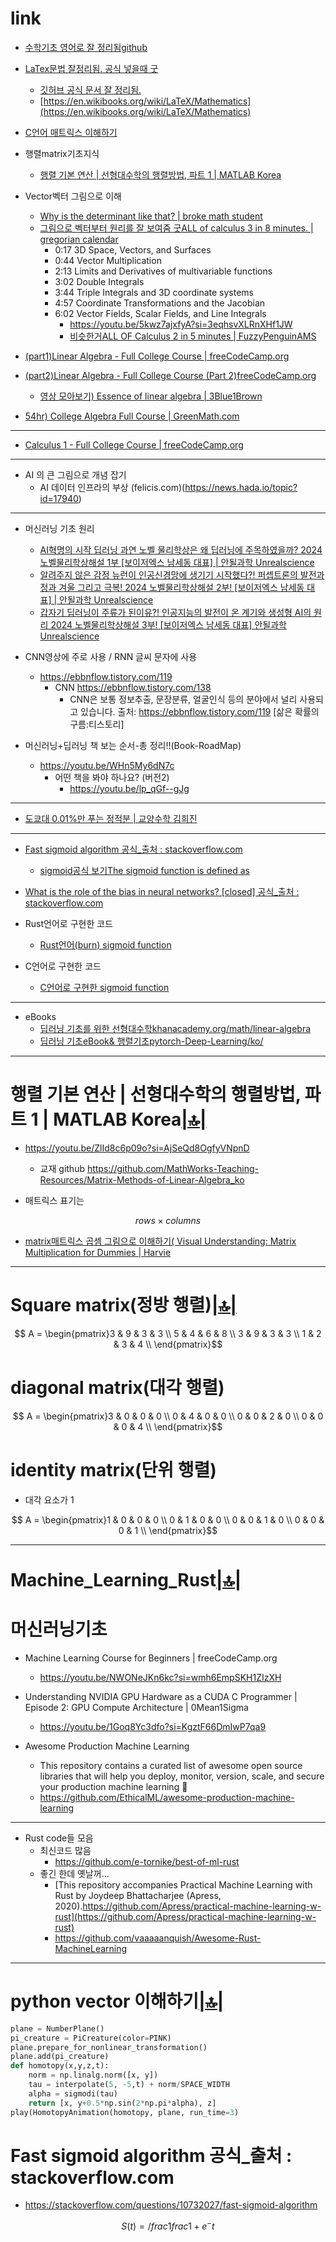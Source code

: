 # link

- [수학기초 영어로 잘 정리됨github](https://github.com/ossu/math)
- [LaTex문법 잘정리됨. 공식 넣을때 굿](https://en.wikibooks.org/wiki/LaTeX/Mathematics)
  - [깃허브 공식 문서 잘 정리됨.](https://docs.github.com/ko/enterprise-cloud@latest/get-started/writing-on-github/working-with-advanced-formatting/writing-mathematical-expressions)
  - [https://en.wikibooks.org/wiki/LaTeX/Mathematics](https://en.wikibooks.org/wiki/LaTeX/Mathematics)

- [C언어 매트릭스 이해하기](https://github.com/YoungHaKim7/Algorithm_Training/tree/main/05_C_CPP_2D_3D_Algorithm)

- 행렬matrix기초지식
  - [행렬 기본 연산 | 선형대수학의 행렬방법, 파트 1 | MATLAB Korea](#행렬-기본-연산--선형대수학의-행렬방법-파트-1--matlab-korea)

- Vector벡터 그림으로 이해
  - [Why is the determinant like that? | broke math student](https://youtu.be/Sv7VseMsOQc?si=kooGvwD3DKEPokGB) 
  - [그림으로 벡터부터 원리를 잘 보여줌 굿ALL of calculus 3 in 8 minutes. | gregorian calendar](https://youtu.be/5kwz7ajxfyA?si=sIcX0AWHznfGkYlU)
    - 0:17 3D Space, Vectors, and Surfaces
    - 0:44 Vector Multiplication
    - 2:13 Limits and Derivatives of multivariable functions
    - 3:02 Double Integrals
    - 3:44 Triple Integrals and 3D coordinate systems
    - 4:57 Coordinate Transformations and the Jacobian
    - 6:02 Vector Fields, Scalar Fields, and Line Integrals
      - https://youtu.be/5kwz7ajxfyA?si=3eqhsvXLRnXHf1JW
      - [비슷한거ALL OF Calculus 2 in 5 minutes | FuzzyPenguinAMS](https://youtu.be/M9W5Fn0_WAM?si=SJpAtgSQU306xFL1)

- [(part1)Linear Algebra - Full College Course | freeCodeCamp.org](https://youtu.be/JnTa9XtvmfI?si=-oAkPTXieCU78HLA)
- [(part2)Linear Algebra - Full College Course (Part 2)freeCodeCamp.org](https://youtu.be/DJ6YwBN7Ya8?si=fMFLVP6-Xzd5Gy-K)
  - [영상 모아보기) Essence of linear algebra | 3Blue1Brown](https://youtube.com/playlist?list=PLZHQObOWTQDPD3MizzM2xVFitgF8hE_ab&si=TzIiErHaNEQSHh3V)
- [54hr) College Algebra Full Course | GreenMath.com](https://youtu.be/AuixBGkLjfo?si=92xUoMz7KkoCou8u)

<hr />

- [Calculus 1 - Full College Course | freeCodeCamp.org](https://youtu.be/HfACrKJ_Y2w?si=R7_xKg0-eOJ_JabT)


<hr />

- AI 의 큰 그림으로 개념 잡기
  - AI 데이터 인프라의 부상 (felicis.com)(https://news.hada.io/topic?id=17940)

<hr />

- 머신러닝 기초 원리
  - [AI혁명의 시작 딥러닝 과연 노벨 물리학상은 왜 딥러닝에 주목하였을까? 2024 노벨물리학상해설 1부 [보이저엑스 남세동 대표] | 안될과학 Unrealscience](https://youtu.be/I0UJ5bn0o-I?si=BDR8iK5tSSizRpk-)
  - [알려주지 않은 감정 뉴런이 인공신경망에 생기기 시작했다?! 퍼셉트론의 발전과정과 겨울 그리고 극복! 2024 노벨물리학상해설 2부! [보이저엑스 남세동 대표] | 안될과학 Unrealscience](https://youtu.be/A7PbaeuVhNA?si=2zqCVKKucOf6c-Zi)
  - [갑자기 딥러닝이 주류가 된이유?! 인공지능의 발전이 온 계기와 생성형 AI의 원리 2024 노벨물리학상해설 3부! [보이저엑스 남세동 대표] 안될과학 Unrealscience](https://youtu.be/RjDijmYZftg?si=6hIIcIjf5oXLUf1N)

- CNN영상에 주로 사용 / RNN 글씨 문자에 사용 
  - https://ebbnflow.tistory.com/119
    - CNN https://ebbnflow.tistory.com/138
      - CNN은 보통 정보추출, 문장분류, 얼굴인식 등의 분야에서 널리 사용되고 있습니다. 출처: https://ebbnflow.tistory.com/119 [삶은 확률의 구름:티스토리]

- 머신러닝+딥러닝 책 보는 순서-총 정리!!(Book-RoadMap) 
  - https://youtu.be/WHn5My6dN7c
    - 어떤 책을 봐야 하나요? (버전2)
      - https://youtu.be/lp_qGf--gJg

<hr />

- [도쿄대 0.01%만 푸는 정적분 | 교양수학 김희진](https://youtu.be/orvRra1Z2ms?si=tZkaS3aMtNdq8-W-)


<hr />

- [Fast sigmoid algorithm 공식_출처 : stackoverflow.com](https://stackoverflow.com/questions/10732027/fast-sigmoid-algorithm)
  - [sigmoid공식 보기The sigmoid function is defined as](#fast-sigmoid-algorithm-공식_출처--stackoverflowcom)
- [What is the role of the bias in neural networks? [closed] 공식_출처 : stackoverflow.com](https://stackoverflow.com/questions/2480650/what-is-the-role-of-the-bias-in-neural-networks)

- Rust언어로 구현한 코드
  - [Rust언어(burn) sigmoid function](https://docs.rs/burn/latest/burn/nn/struct.Sigmoid.html)

- C언어로 구현한 코드
  - [C언어로 구현한 sigmoid function](https://github.com/nayayayay/sigmoid-function)

<hr />

- eBooks
  - [딥러닝 기초를 위한 선형대수학khanacademy.org/math/linear-algebra](https://ko.khanacademy.org/math/linear-algebra)
  - [딥러닝 기초eBook& 행렬기초pytorch-Deep-Learning/ko/](https://atcold.github.io/pytorch-Deep-Learning/ko/)

<hr />

# 행렬 기본 연산 | 선형대수학의 행렬방법, 파트 1 | MATLAB Korea[|🔝|](#link)

- https://youtu.be/ZlId8c6p09o?si=AjSeQd8OgfyVNpnD
  - 교재 github https://github.com/MathWorks-Teaching-Resources/Matrix-Methods-of-Linear-Algebra_ko

- 매트릭스 표기는

```math
rows \times columns
```

- [matrix매트릭스 곱셈 그림으로 이해하기( Visual Understanding: Matrix Multiplication for Dummies | Harvie](https://youtu.be/TwliA2BL_9g?si=eeTHLXPQ5xPaMfA1)
 

<hr />

# Square matrix(정방 행렬)[|🔝|](#link)

```math
 A = \begin{pmatrix}3 & 9 & 3 & 3 \\
5 & 4 & 6 & 8 \\
3 & 9 & 3 & 3 \\
1 & 2 & 3 & 4 \\ \end{pmatrix}
```

# diagonal matrix(대각 행렬)
```math
 A = \begin{pmatrix}3 & 0 & 0 & 0 \\
0 & 4 & 0 & 0 \\
0 & 0 & 2 & 0 \\
0 & 0 & 0 & 4 \\ \end{pmatrix}
```

# identity matrix(단위 행렬) 
- 대각 요소가 1

```math
 A = \begin{pmatrix}1 & 0 & 0 & 0 \\
0 & 1 & 0 & 0 \\
0 & 0 & 1 & 0 \\
0 & 0 & 0 & 1 \\ \end{pmatrix}
```


<hr />

# Machine_Learning_Rust[|🔝|](#link)

# 머신러닝기초
- Machine Learning Course for Beginners | freeCodeCamp.org
  - https://youtu.be/NWONeJKn6kc?si=wmh6EmpSKH1ZIzXH

- Understanding NVIDIA GPU Hardware as a CUDA C Programmer | Episode 2: GPU Compute Architecture | 0Mean1Sigma
  - https://youtu.be/1Goq8Yc3dfo?si=KgztF66DmIwP7qa9
- Awesome Production Machine Learning
  - This repository contains a curated list of awesome open source libraries that will help you deploy, monitor, version, scale, and secure your production machine learning 🚀
  - https://github.com/EthicalML/awesome-production-machine-learning 


<hr>

- Rust code들 모음
  - 최신코드 많음 
    - https://github.com/e-tornike/best-of-ml-rust
  - 좋긴 한데 옛날꺼...
    - [This repository accompanies Practical Machine Learning with Rust by Joydeep Bhattacharjee (Apress, 2020).https://github.com/Apress/practical-machine-learning-w-rust](https://github.com/Apress/practical-machine-learning-w-rust)
    - https://github.com/vaaaaanquish/Awesome-Rust-MachineLearning


<hr />

# python vector 이해하기[|🔝|](#link)

```py
plane = NumberPlane()
pi_creature = PiCreature(color=PINK)
plane.prepare_for_nonlinear_transformation()
plane.add(pi_creature)
def homotopy(x,y,z,t):
    norm = np.linalg.norm([x, y])
    tau = interpolate(5, -5,t) + norm/SPACE_WIDTH
    alpha = sigmodi(tau)
    return [x, y+0.5*np.sin(2*np.pi*alpha), z]
play(HomotopyAnimation(homotopy, plane, run_time=3)
```

# Fast sigmoid algorithm 공식_출처 : stackoverflow.com
- https://stackoverflow.com/questions/10732027/fast-sigmoid-algorithm

```math

S(t) = /frac{1}frac{1+e^-t} 

```
